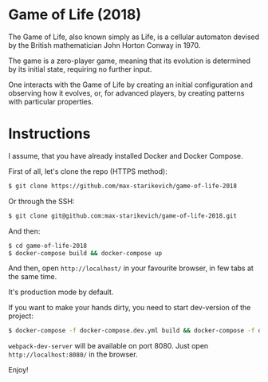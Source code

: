 # Game of Life (2018)

The Game of Life, also known simply as Life, is a cellular automaton devised by the British mathematician John Horton Conway in 1970.

The game is a zero-player game, meaning that its evolution is determined by its initial state, requiring no further input.

One interacts with the Game of Life by creating an initial configuration and observing how it evolves, or, for advanced players, by creating patterns with particular properties.

# Instructions

I assume, that you have already installed Docker and Docker Compose.

First of all, let's clone the repo (HTTPS method):

```bash
$ git clone https://github.com/max-starikevich/game-of-life-2018
```

Or through the SSH:

```bash
$ git clone git@github.com:max-starikevich/game-of-life-2018.git
```

And then:

```bash
$ cd game-of-life-2018
$ docker-compose build && docker-compose up
```

And then, open `http://localhost/` in your favourite browser, in few tabs at the same time.

It's production mode by default. 

If you want to make your hands dirty, you need to start dev-version of the project:

```bash
$ docker-compose -f docker-compose.dev.yml build && docker-compose -f docker-compose.dev.yml build up
```

`webpack-dev-server` will be available on port 8080. Just open `http://localhost:8080/` in the browser.

Enjoy!
